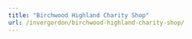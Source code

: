 ```yaml
---
title: "Birchwood Highland Charity Shop"
url: /invergordon/birchwood-highland-charity-shop/
---
```


